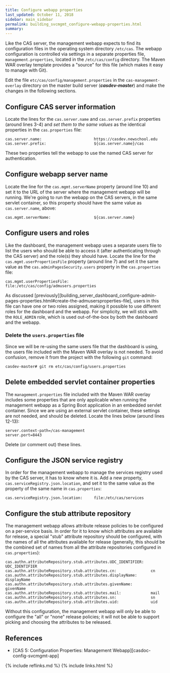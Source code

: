 ```yaml
---
title: Configure webapp properties
last_updated: October 11, 2018
sidebar: main_sidebar
permalink: building_svcmgmt_configure-webapp-properties.html
summary:
---
```


Like the CAS server, the management webapp expects to find its configuration files in the operating system directory `/etc/cas`. The webapp configuration is controlled via settings in a separate properties file, `management.properties`, located in the `/etc/cas/config` directory. The Maven WAR overlay template provides a "source" for this file (which makes it easy to manage with Git).

Edit the file `etc/cas/config/management.properties` in the `cas-management-overlay` directory on the master build server (***casdev-master***) and make the changes in the following sections.

## Configure CAS server information

Locate the lines for the `cas.server.name` and `cas.server.prefix` properties (around lines 3-4) and *set them to the same values* as the identical properties in the `cas.properties` file:

```properties
cas.server.name:                       https://casdev.newschool.edu
cas.server.prefix:                     ${cas.server.name}/cas
```

These two properties tell the webapp to use the named CAS server for authentication.

## Configure webapp server name

Locate the line for the `cas.mgmt.serverName` property (around line 10) and set it to the URL of the server where the management webapp will be running. We're going to run the webapp on the CAS servers, in the same servlet container, so this property should have the same value as `cas.server.name`, above:

```properties
cas.mgmt.serverName:                   ${cas.server.name}
```

## Configure users and roles

Like the dashboard, the management webapp uses a separate users file to list the users who should be able to access it (after authenticating through the CAS server) and the role(s) they should have. Locate the line for the `cas.mgmt.userPropertiesFile` property (around line 7) and set it the same value as the `cas.adminPagesSecurity.users` property in the `cas.properties` file:

```properties
cas.mgmt.userPropertiesFile:           file:/etc/cas/config/admusers.properties
```

As discussed [previously][building_server_dashboard_configure-admin-pages-properties.html#create-the-admusersproperties-file], users in this file can have one or two roles assigned, making it possible to use different roles for the dashboard and the webapp. For simplicity, we will stick with the `ROLE_ADMIN` role, which is used out-of-the-box by both the dashboard and the webapp.

### Delete the `users.properties` file

Since we will be re-using the same users file that the dashboard is using, the users file included with the Maven WAR overlay is not needed. To avoid confusion, remove it from the project with the following `git` command:

```console
casdev-master# git rm etc/cas/config/users.properties
```

## Delete embedded servlet container properties

The `management.properties` file included with the Maven WAR overlay includes some properties that are only applicable when running the management webapp as a Spring Boot application in an embedded servlet container. Since we are using an external servlet container, these settings are not needed, and should be deleted. Locate  the lines below (around lines 12-13):

```properties
server.context-path=/cas-management
server.port=8443
```

Delete (or comment out) these lines.

## Configure the JSON service registry

In order for the management webapp to manage the services registry used by the CAS server, it has to know where it is. Add a new property, `cas.serviceRegistry.json.location`, and set it to the same value as the property of the same name in `cas.properties`:

```properties
cas.serviceRegistry.json.location:     file:/etc/cas/services
```

## Configure the stub attribute repository

The management webapp allows attribute release policies to be configured on a per-service basis. In order for it to know which attributes are available for release, a special "stub" attribute repository should be configured, with the names of all the attributes available for release (generally, this should be the combined set of names from all the attribute repositories configured in `cas.properties`):

```properties
cas.authn.attributeRepository.stub.attributes.UDC_IDENTIFIER:   UDC_IDENTIFIER
cas.authn.attributeRepository.stub.attributes.cn:               cn
cas.authn.attributeRepository.stub.attributes.displayName:      displayName
cas.authn.attributeRepository.stub.attributes.givenName:        givenName
cas.authn.attributeRepository.stub.attributes.mail:             mail
cas.authn.attributeRepository.stub.attributes.sn:               sn
cas.authn.attributeRepository.stub.attributes.uid:              uid
```

Without this configuration, the management webapp will only be able to configure the "all" or "none" release policies; it will not be able to support picking and choosing the attributes to be released.

## References

* [CAS 5: Configuration Properties: Management Webapp][casdoc-config-svcmgmt-app]

{% include reflinks.md %}
{% include links.html %}
